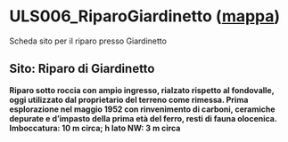 # ULS006_RiparoGiardinetto ([mappa](https://umap.openstreetmap.fr/it/map/uls006_riparogiardinetto_1041670))
Scheda sito per il riparo presso Giardinetto
## Sito: Riparo di Giardinetto
**Riparo sotto roccia con ampio ingresso, rialzato rispetto al fondovalle, oggi utilizzato dal proprietario del terreno come rimessa. Prima esplorazione nel maggio 1952 con rinvenimento di carboni, ceramiche depurate e d’impasto della prima età del ferro, resti di fauna olocenica. Imboccatura: 10 m circa; h lato NW: 3 m circa**
